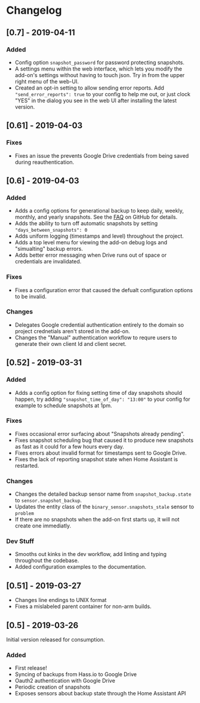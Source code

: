 # Changelog
## [0.7] - 2019-04-11

### Added
- Config option `snapshot_password` for password protecting snapshots.
- A settings menu within the web interface, which lets you modify the add-on's settings without having to touch json.  Try in from the upper right menu of the web-UI.
- Created an opt-in setting to allow sending error reports.  Add `"send_error_reports": true` to your config to help me out, or just clock "YES" in the dialog you see in the web UI after installing the latest version.

## [0.61] - 2019-04-03

### Fixes
- Fixes an issue the prevents Google Drive credentials from being saved during reauthentication.

## [0.6] - 2019-04-03
### Added
- Adds a config options for generational backup to keep daily, weekly, monthly, and yearly snapshots.  See the [FAQ](https://github.com/sabeechen/hassio-google-drive-backup#can-i-keep-older-backups-for-longer) on GitHub for details.
- Adds the ability to turn off automatic snapshots by setting `"days_between_snapshots": 0`
- Adds uniform logging (timestamps and level) throughout the project.
- Adds a top level menu for viewing the add-on debug logs and "simualting" backup errors.
- Adds better error messaging when Drive runs out of space or credentials are invalidated.

### Fixes
- Fixes a configuration error that caused the defualt configuration options to be invalid.

### Changes
- Delegates Google credential authentication entirely to the domain so project crednetials aren't stored in the add-on.
- Changes the "Manual" authentication workflow to requre users to generate their own client Id and client secret.

## [0.52] - 2019-03-31
### Added
- Adds a config option for fixing setting time of day snapshots should happen, try adding `"snapshot_time_of_day": "13:00"` to your config for example to schedule snapshots at 1pm.

### Fixes
- Fixes occasional error surfacing about "Snapshots already pending".
- Fixes snapshot scheduling bug that caused it to produce new snapshots as fast as it could for a few hours every day.
- Fixes errors about invalid format for timestamps sent to Google Drive.
- Fixes the lack of reporting snapshot state when Home Assistant is restarted. 

### Changes
- Changes the detailed backup sensor name from `snapshot_backup.state` to `sensor.snapshot_backup`.
- Updates the entity class of the `binary_sensor.snapshots_stale` sensor to `problem`
- If there are no snapshots when the add-on first starts up, it will not create one immediatly.

### Dev Stuff
- Smooths out kinks in the dev workflow, add linting and typing throughout the codebase.
- Added configuration examples to the documentation.

## [0.51] - 2019-03-27
- Changes line endings to UNIX format
- Fixes a mislabeled parent container for non-arm builds.

## [0.5] - 2019-03-26
Initial version released for consumption.
### Added
- First release!
- Syncing of backups from Hass.io to Google Drive
- Oauth2 authentication with Google Drive
- Periodic creation of snapshots
- Exposes sensors about backup state through the Home Assistant API

